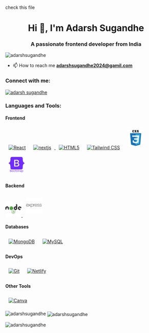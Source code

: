 check this file <h1 align="center">Hi 👋, I'm Adarsh Sugandhe</h1>

<h3 align="center">A passionate frontend developer from India</h3>

<p align="left">
  <img src="https://komarev.com/ghpvc/?username=adarshsugandhe&label=Profile%20views&color=0e75b6&style=flat" alt="adarshsugandhe" />
</p>

- 📫 How to reach me **adarshsugandhe2024@gamil.com**

<h3 align="left">Connect with me:</h3>
<p align="left">
  <a href="https://linkedin.com/in/adarsh-sugandhe" target="blank">
    <img align="center" 
      src="https://raw.githubusercontent.com/rahuldkjain/github-profile-readme-generator/master/src/images/icons/Social/linked-in-alt.svg" alt="adarsh sugandhe" height="30" width="40" />
  </a>
</p>

<h3 align="left">Languages and Tools:</h3
<div align="left">
  <!-- Frontend -->
  <h4>Frontend</h4>
  <a href="https://reactjs.org/" target="_blank">
    <img style="margin: 10px" src="https://profilinator.rishav.dev/skills-assets/react-original-wordmark.svg" alt="React" height="50" /></a>
  <a href="https://nextjs.org/" target="_blank" rel="noreferrer"> <img style="margin: 10px" src="https://cdn.worldvectorlogo.com/logos/nextjs-2.svg" alt="nextjs"  height="50" /> </a>
  <a href="https://en.wikipedia.org/wiki/HTML5" target="_blank"><img style="margin: 10px" src="https://profilinator.rishav.dev/skills-assets/html5-original-wordmark.svg" alt="HTML5" height="50" /></a>
  <a href="https://www.tailwindcss.com/" target="_blank"><img style="margin: 10px" src="https://profilinator.rishav.dev/skills-assets/tailwindcss.svg" alt="Tailwind CSS" height="50" /></a> 
  <a href="https://www.w3schools.com/css/" target="_blank" rel="noreferrer"><img style="margin: 10px" src="https://raw.githubusercontent.com/devicons/devicon/master/icons/css3/css3-original-wordmark.svg" alt="css3"  height="50" /> </a> 
  <a href="https://getbootstrap.com" target="_blank" rel="noreferrer"> <img style="margin: 10px" src="https://raw.githubusercontent.com/devicons/devicon/master/icons/bootstrap/bootstrap-plain-wordmark.svg" alt="bootstrap"  height="50" /> </a>

  <!-- Backend -->
  <h4>Backend</h4>
  <a href="https://nodejs.org" target="_blank" rel="noreferrer"> <img src="https://raw.githubusercontent.com/devicons/devicon/master/icons/nodejs/nodejs-original-wordmark.svg" alt="nodejs"  height="50"/> </a>
  <a href="https://expressjs.com" target="_blank" rel="noreferrer"> <img style="margin: 10px" src="https://raw.githubusercontent.com/devicons/devicon/master/icons/express/express-original-wordmark.svg" alt="express" height="50"/> </a>

  <!-- Databases -->
  <h4>Databases</h4>
  <a href="https://www.mongodb.com/" target="_blank"><img style="margin: 10px" src="https://profilinator.rishav.dev/skills-assets/mongodb-original-wordmark.svg" alt="MongoDB" height="50" /></a>
  <a href="https://www.mysql.com/" target="_blank"><img style="margin: 10px" src="https://profilinator.rishav.dev/skills-assets/mysql-original-wordmark.svg" alt="MySQL" height="50" /></a>

  <!-- DevOps -->
  <h4>DevOps</h4>
  <a href="https://github.com/" target="_blank"><img style="margin: 10px" src="https://profilinator.rishav.dev/skills-assets/git-scm-icon.svg" alt="Git" height="50" /></a>
  <a href="https://www.netlify.com/" target="_blank"><img style="margin: 10px" src="https://upload.wikimedia.org/wikipedia/commons/9/97/Netlify_logo_%282%29.svg" alt="Netlify" height="50" /></a>

  <!-- Other Tools -->
  <h4>Other Tools</h4>
  <a href="https://www.canva.com/" target="_blank"><img style="margin: 10px" src="https://static.vecteezy.com/system/resources/previews/048/759/334/non_2x/canva-transparent-icon-free-png.png" alt="Canva" height="50" /></a>

</div>

<p><img align="left" src="https://github-readme-stats.vercel.app/api/top-langs?username=adarshsugandhe&show_icons=true&locale=en&layout=compact&theme=dark" alt="adarshsugandhe" /></p>

<p>&nbsp;<img align="center" src="https://github-readme-stats.vercel.app/api?username=adarshsugandhe&show_icons=true&locale=en&theme=dark" alt="adarshsugandhe" /></p>

<p><img align="center" src="https://github-readme-streak-stats.herokuapp.com/?user=adarshsugandhe&theme=dark" alt="adarshsugandhe" /></p>
